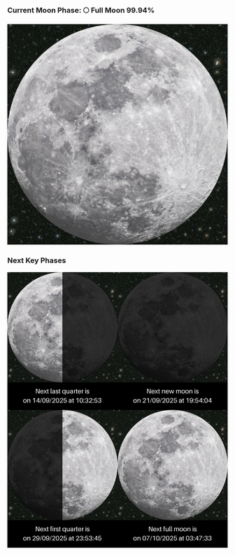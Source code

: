 ### Current Moon Phase: 🌕 Full Moon 99.94%
![Moon Phase](moonphase.png)
### Next Key Phases
![Gallery](gallery.png)